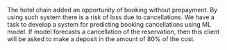 The hotel chain added an opportunity of booking without prepayment. By using such system there is a risk of loss due to cancellations. We have a task to develop a system for predicting booking cancellations using ML model. If model forecasts a cancellation of the reservation, then this client will be asked to make a deposit in the amount of 80% of the cost.